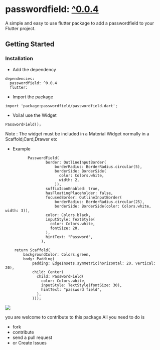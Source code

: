 #  passwordfield: [^0.0.4](https://pub.dev/packages/passwordfield) 



A simple and easy to use flutter package to add a passwordfield to your Flutter project.

## Getting Started

### Installation

- Add the dependency
```
dependencies:
  passwordfield: ^0.0.4
  flutter:
```
- Import the package
```
import 'package:passwordfield/passwordfield.dart';
```
- Voila! use the Widget
```
PasswordField();
```
Note : The widget must be included in a Material Widget normally in a Scaffold,Card,Drawer etc

- Example
```
          PasswordField(
                  border: OutlineInputBorder(
                      borderRadius: BorderRadius.circular(5),
                      borderSide: BorderSide(
                        color: Colors.white,
                        width: 2,
                      )),
                  suffixIconEnabled: true,
                  hasFloatingPlaceholder: false,
                  focusedBorder: OutlineInputBorder(
                      borderRadius: BorderRadius.circular(25),
                      borderSide: BorderSide(color: Colors.white, width: 3)),
                  color: Colors.black,
                  inputStyle: TextStyle(
                    color: Colors.white,
                    fontSize: 20,
                  ),
                  hintText: "Password",
                ),
```                
```
    return Scaffold(
        backgroundColor: Colors.green,
        body: Padding(
            padding: EdgeInsets.symmetric(horizontal: 20, vertical: 20),
            child: Center(
              child: PasswordField(
                color: Colors.white,
                inputStyle: TextStyle(fontSize: 30),
                hintText: "password field",
              ),
            )));
```
![](https://user-images.githubusercontent.com/31410839/64446788-54d11980-d0f7-11e9-8687-88039658e64a.gif)

you are welcome to contribute to this package All you need to do is 
 - fork
 - contribute
 - send a pull request
 - or Create Issues 
